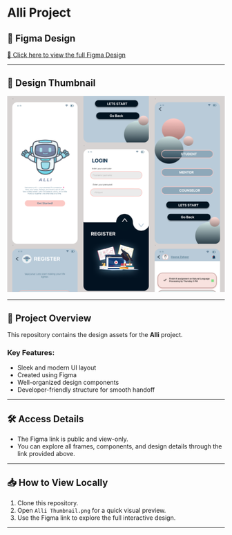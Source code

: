 # Alli Project

## 🎨 Figma Design

[🔗 Click here to view the full Figma Design](https://www.figma.com/design/icfmv8vGTf9dFOEQyu9OFF/Alli?node-id=0-1&t=YPabgWxXlkoipIwF-1)

---

## 📸 Design Thumbnail

[![Figma Design Thumbnail](Alli%20Thumbnail.png)](https://www.figma.com/design/icfmv8vGTf9dFOEQyu9OFF/Alli?node-id=0-1&t=YPabgWxXlkoipIwF-1)

---

## 📂 Project Overview

This repository contains the design assets for the **Alli** project.

### Key Features:

- Sleek and modern UI layout
- Created using Figma
- Well-organized design components
- Developer-friendly structure for smooth handoff

---

## 🛠 Access Details

- The Figma link is public and view-only.
- You can explore all frames, components, and design details through the link provided above.

---

## 📥 How to View Locally

1. Clone this repository.
2. Open `Alli Thumbnail.png` for a quick visual preview.
3. Use the Figma link to explore the full interactive design.

---
